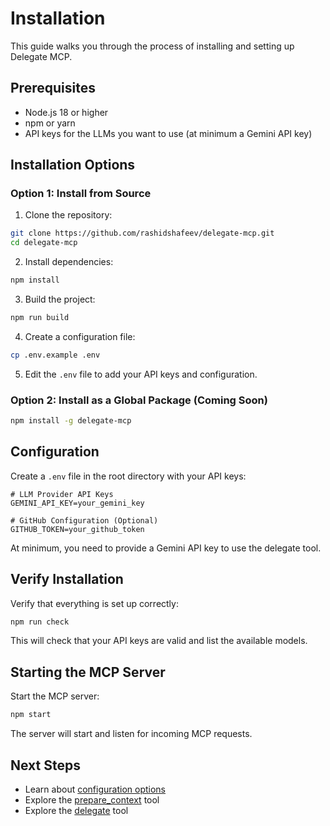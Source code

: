 # Installation

This guide walks you through the process of installing and setting up Delegate MCP.

## Prerequisites

- Node.js 18 or higher
- npm or yarn
- API keys for the LLMs you want to use (at minimum a Gemini API key)

## Installation Options

### Option 1: Install from Source

1. Clone the repository:

```bash
git clone https://github.com/rashidshafeev/delegate-mcp.git
cd delegate-mcp
```

2. Install dependencies:

```bash
npm install
```

3. Build the project:

```bash
npm run build
```

4. Create a configuration file:

```bash
cp .env.example .env
```

5. Edit the `.env` file to add your API keys and configuration.

### Option 2: Install as a Global Package (Coming Soon)

```bash
npm install -g delegate-mcp
```

## Configuration

Create a `.env` file in the root directory with your API keys:

```
# LLM Provider API Keys
GEMINI_API_KEY=your_gemini_key

# GitHub Configuration (Optional)
GITHUB_TOKEN=your_github_token
```

At minimum, you need to provide a Gemini API key to use the delegate tool.

## Verify Installation

Verify that everything is set up correctly:

```bash
npm run check
```

This will check that your API keys are valid and list the available models.

## Starting the MCP Server

Start the MCP server:

```bash
npm start
```

The server will start and listen for incoming MCP requests.

## Next Steps

- Learn about [configuration options](configuration.md)
- Explore the [prepare_context](tools/prepare-context.md) tool
- Explore the [delegate](tools/delegate.md) tool

